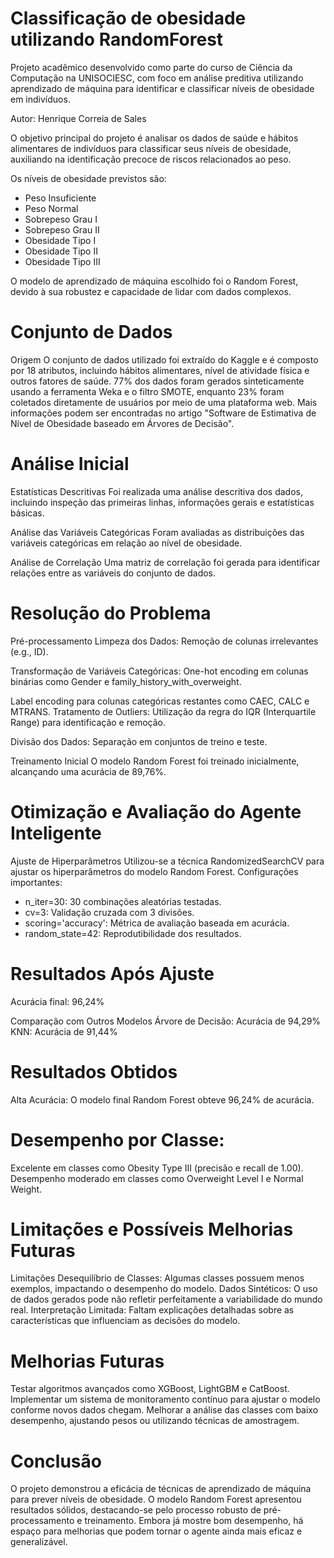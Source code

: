 # Classificação de obesidade utilizando RandomForest

Projeto acadêmico desenvolvido como parte do curso de Ciência da Computação na UNISOCIESC, com foco em análise preditiva utilizando aprendizado de máquina para identificar e classificar níveis de obesidade em indivíduos.

Autor: Henrique Correia de Sales

O objetivo principal do projeto é analisar os dados de saúde e hábitos alimentares de indivíduos para classificar seus níveis de obesidade, auxiliando na identificação precoce de riscos relacionados ao peso.

Os níveis de obesidade previstos são:
- Peso Insuficiente
- Peso Normal
- Sobrepeso Grau I
- Sobrepeso Grau II
- Obesidade Tipo I
- Obesidade Tipo II
- Obesidade Tipo III

O modelo de aprendizado de máquina escolhido foi o Random Forest, devido à sua robustez e capacidade de lidar com dados complexos.

# Conjunto de Dados

Origem
O conjunto de dados utilizado foi extraído do Kaggle e é composto por 18 atributos, incluindo hábitos alimentares, nível de atividade física e outros fatores de saúde.
77% dos dados foram gerados sinteticamente usando a ferramenta Weka e o filtro SMOTE, enquanto 23% foram coletados diretamente de usuários por meio de uma plataforma web. Mais informações podem ser encontradas no artigo "Software de Estimativa de Nível de Obesidade baseado em Árvores de Decisão".

# Análise Inicial
Estatísticas Descritivas
Foi realizada uma análise descritiva dos dados, incluindo inspeção das primeiras linhas, informações gerais e estatísticas básicas.

Análise das Variáveis Categóricas
Foram avaliadas as distribuições das variáveis categóricas em relação ao nível de obesidade.

Análise de Correlação
Uma matriz de correlação foi gerada para identificar relações entre as variáveis do conjunto de dados.

# Resolução do Problema

Pré-processamento
Limpeza dos Dados: Remoção de colunas irrelevantes (e.g., ID).

Transformação de Variáveis Categóricas:
One-hot encoding em colunas binárias como Gender e family_history_with_overweight.

Label encoding para colunas categóricas restantes como CAEC, CALC e MTRANS.
Tratamento de Outliers: Utilização da regra do IQR (Interquartile Range) para identificação e remoção.

Divisão dos Dados: Separação em conjuntos de treino e teste.

Treinamento Inicial
O modelo Random Forest foi treinado inicialmente, alcançando uma acurácia de 89,76%.

# Otimização e Avaliação do Agente Inteligente

Ajuste de Hiperparâmetros
Utilizou-se a técnica RandomizedSearchCV para ajustar os hiperparâmetros do modelo Random Forest. Configurações importantes:
- n_iter=30: 30 combinações aleatórias testadas.
- cv=3: Validação cruzada com 3 divisões.
- scoring='accuracy': Métrica de avaliação baseada em acurácia.
- random_state=42: Reprodutibilidade dos resultados.

# Resultados Após Ajuste

Acurácia final: 96,24%

Comparação com Outros Modelos
Árvore de Decisão: Acurácia de 94,29%
KNN: Acurácia de 91,44%

# Resultados Obtidos
Alta Acurácia: O modelo final Random Forest obteve 96,24% de acurácia.

# Desempenho por Classe:
Excelente em classes como Obesity Type III (precisão e recall de 1.00).
Desempenho moderado em classes como Overweight Level I e Normal Weight.

# Limitações e Possíveis Melhorias Futuras

Limitações
Desequilíbrio de Classes: Algumas classes possuem menos exemplos, impactando o desempenho do modelo.
Dados Sintéticos: O uso de dados gerados pode não refletir perfeitamente a variabilidade do mundo real.
Interpretação Limitada: Faltam explicações detalhadas sobre as características que influenciam as decisões do modelo.

# Melhorias Futuras
Testar algoritmos avançados como XGBoost, LightGBM e CatBoost.
Implementar um sistema de monitoramento contínuo para ajustar o modelo conforme novos dados chegam.
Melhorar a análise das classes com baixo desempenho, ajustando pesos ou utilizando técnicas de amostragem.

# Conclusão

O projeto demonstrou a eficácia de técnicas de aprendizado de máquina para prever níveis de obesidade. O modelo Random Forest apresentou resultados sólidos, destacando-se pelo processo robusto de pré-processamento e treinamento.
Embora já mostre bom desempenho, há espaço para melhorias que podem tornar o agente ainda mais eficaz e generalizável.
